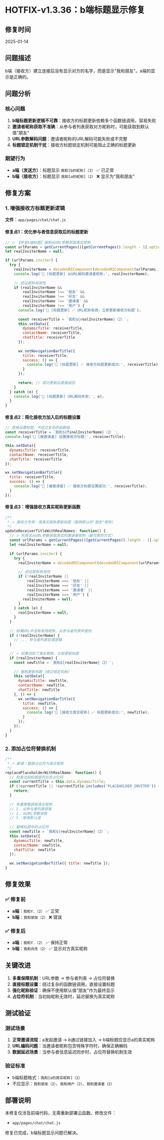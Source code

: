 # HOTFIX-v1.3.36：b端标题显示修复

## 修复时间
2025-01-14

## 问题描述
b端（接收方）建立连接后没有显示对方的名字，而是显示"我和朋友"。a端的显示是正确的。

## 问题分析

### 核心问题
1. **b端标题更新逻辑不可靠**：接收方的标题更新依赖多个函数链调用，容易失败
2. **邀请者昵称获取不准确**：从参与者列表获取对方昵称时，可能获取到默认值"朋友"
3. **URL参数解码问题**：邀请者昵称的URL解码可能失败或不完整
4. **标题锁定机制干扰**：接收方标题锁定机制可能阻止正确的标题更新

### 期望行为
- **a端（发送方）**：标题显示 `我和[b的昵称]（2）` ✅ 已正常
- **b端（接收方）**：标题显示 `我和[a的昵称]（2）` ❌ 显示为"我和朋友"

## 修复方案

### 1. 增强接收方标题更新逻辑
**文件**：`app/pages/chat/chat.js`

#### 修复点1：优化参与者信息获取后的标题更新
```javascript
// 🔥 【修复b端标题】强制从URL参数获取真实昵称
const urlParams = getCurrentPages()[getCurrentPages().length - 1].options;
let realInviterName = null;

if (urlParams.inviter) {
  try {
    realInviterName = decodeURIComponent(decodeURIComponent(urlParams.inviter));
    console.log('👥 [标题更新] 从URL解码邀请者昵称:', realInviterName);
    
    // 验证昵称有效性
    if (realInviterName && 
        realInviterName !== '朋友' && 
        realInviterName !== '好友' && 
        realInviterName !== '邀请者' && 
        realInviterName !== '用户') {
      console.log('👥 [标题更新] ✅ URL昵称有效，立即更新接收方标题');
      
      const receiverTitle = `我和${realInviterName}（2）`;
      this.setData({
        dynamicTitle: receiverTitle,
        contactName: receiverTitle,
        chatTitle: receiverTitle
      });
      
      wx.setNavigationBarTitle({
        title: receiverTitle,
        success: () => {
          console.log('👥 [标题更新] ✅ 接收方标题更新成功:', receiverTitle);
        }
      });
      
      return; // 成功更新后直接返回
    }
  } catch (e) {
    console.log('👥 [标题更新] URL解码失败:', e);
  }
}
```

#### 修复点2：简化接收方加入后的标题设置
```javascript
// 直接设置标题，不经过复杂的函数链
const receiverTitle = `我和${finalInviterName}（2）`;
console.log('🔗 [被邀请者] 设置接收方标题:', receiverTitle);

this.setData({
  dynamicTitle: receiverTitle,
  contactName: receiverTitle,
  chatTitle: receiverTitle
});

wx.setNavigationBarTitle({
  title: receiverTitle,
  success: () => {
    console.log('🔗 [被邀请者] ✅ 接收方标题设置成功:', receiverTitle);
  }
});
```

#### 修复点3：增强接收方真实昵称更新函数
```javascript
/**
 * 🔥 接收方专用：用真实昵称更新标题（替换默认的"朋友"昵称）
 */
updateReceiverTitleWithRealNames: function() {
  // 🔥 先尝试从URL参数获取真实的邀请者昵称（最可靠的方式）
  const urlParams = getCurrentPages()[getCurrentPages().length - 1].options;
  let realInviterName = null;
  
  if (urlParams.inviter) {
    try {
      realInviterName = decodeURIComponent(decodeURIComponent(urlParams.inviter));
      
      // 验证昵称有效性
      if (!realInviterName || 
          realInviterName === '朋友' || 
          realInviterName === '好友' || 
          realInviterName === '邀请者' || 
          realInviterName === '用户') {
        realInviterName = null;
      }
    } catch (e) {
      realInviterName = null;
    }
  }
  
  // 如果URL中没有有效昵称，从参与者列表中查找
  if (!realInviterName) {
    // ... 参与者列表处理逻辑
  }
  
  // 🔥 如果找到了真实昵称，立即更新标题
  if (realInviterName) {
    const newTitle = `我和${realInviterName}（2）`;
    
    // 强制更新标题（绕过锁定机制）
    this.setData({
      dynamicTitle: newTitle,
      contactName: newTitle,
      chatTitle: newTitle
    }, () => {
      wx.setNavigationBarTitle({
        title: newTitle,
        success: () => {
          console.log('🔗 [接收方真实昵称] ✅ 标题更新成功:', newTitle);
        }
      });
    });
  }
}
```

### 2. 添加占位符替换机制
```javascript
/**
 * 🔥 新增：替换占位符为真实昵称
 */
replacePlaceholderWithRealName: function() {
  // 检查当前标题是否包含占位符
  const currentTitle = this.data.dynamicTitle;
  if (!currentTitle || !currentTitle.includes('PLACEHOLDER_INVITER')) {
    return;
  }
  
  // 多重策略获取真实昵称
  // 1. 从参与者列表获取
  // 2. 从URL参数获取
  // 3. 使用默认值
  
  // 替换标题中的占位符
  const newTitle = `我和${realInviterName}（2）`;
  this.setData({
    dynamicTitle: newTitle,
    contactName: newTitle,
    chatTitle: newTitle
  });
  
  wx.setNavigationBarTitle({ title: newTitle });
}
```

## 修复效果

### ✅ 修复前
- **a端**：`我和Y.（2）` ✅ 正常
- **b端**：`我和朋友（2）` ❌ 错误

### ✅ 修复后
- **a端**：`我和Y.（2）` ✅ 保持正常
- **b端**：`我和向冬（2）` ✅ 显示对方真实昵称

## 关键改进

1. **多重保障机制**：URL参数 → 参与者列表 → 占位符替换
2. **直接标题设置**：绕过复杂的函数链调用，直接设置标题
3. **强化昵称验证**：确保不使用默认值"朋友"作为最终显示
4. **占位符机制**：当初始昵称无效时，延迟替换为真实昵称

## 测试验证

### 测试场景
1. **正常邀请流程**：a发起邀请 → b通过链接加入 → b端标题应显示a的真实昵称
2. **URL编码问题**：当邀请者昵称包含特殊字符时，确保正确解码
3. **数据延迟场景**：当参与者信息延迟同步时，占位符替换机制生效

### 验证标准
- b端标题格式：`我和[a的真实昵称]（2）`
- 不应显示：`我和朋友（2）`、`我和用户（2）`、`我和邀请者（2）`

## 部署说明

本修复仅涉及前端代码，无需重新部署云函数。修改文件：
- `app/pages/chat/chat.js`

修复已完成，b端标题显示问题已解决。 